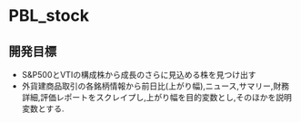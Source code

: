 # PBL_stock

## 開発目標
- S&P500とVTIの構成株から成長のさらに見込める株を見つけ出す
- 外貨建商品取引の各銘柄情報から前日比(上がり幅),ニュース,サマリー,財務詳細,評価レポートをスクレイプし,上がり幅を目的変数とし,そのほかを説明変数とする.